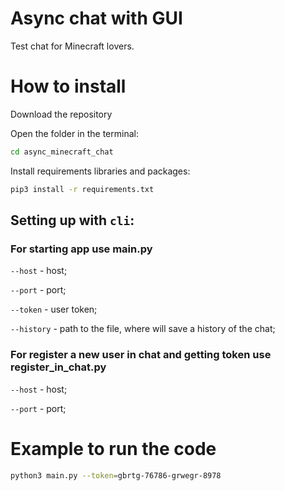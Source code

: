 # Async chat with GUI


Test chat for Minecraft lovers.


# How to install

Download the repository

Open the folder in the terminal:
```bash
cd async_minecraft_chat
```
Install requirements libraries and packages:
```bash
pip3 install -r requirements.txt
```

## Setting up with `cli`:

### For starting app use main.py

`--host` - host;

`--port` - port;

`--token` - user token;

`--history` - path to the file, where will save a history of the chat;

### For register a new user in chat and getting token use register_in_chat.py

`--host` - host;

`--port` - port;


# Example to run the code

```bash
python3 main.py --token=gbrtg-76786-grwegr-8978
``` 
